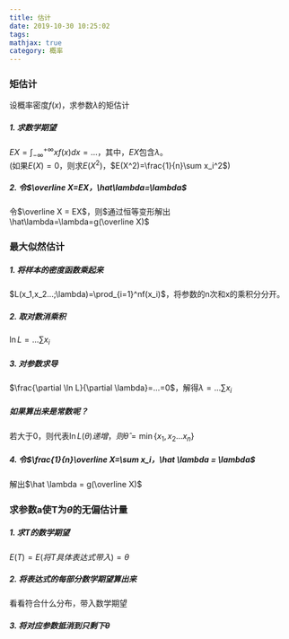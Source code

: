 ```yaml
---
title: 估计
date: 2019-10-30 10:25:02
tags:
mathjax: true
category: 概率
---
```

### 矩估计
设概率密度$f(x)$，求参数$\lambda$的矩估计  

##### 1. 求数学期望
$EX=\int_{-\infty}^{+\infty}xf(x)dx=...$，其中，$EX$包含$\lambda$。  
(如果$E(X)=0$，则求$E(X^2)$，$E(X^2)=\frac{1}{n}\sum x_i^2$)  

##### 2. 令$\overline X=EX，\hat\lambda=\lambda$
令$\overline X = EX$，则$通过恒等变形解出\hat\lambda=\lambda=g(\overline X)$


### 最大似然估计
##### 1. 将样本的密度函数乘起来
$L(x_1,x_2...;\lambda)=\prod_{i=1}^nf(x_i)$，将参数的n次和x的乘积分分开。  

##### 2. 取对数消乘积
$\ln L=...\sum x_i$  

##### 3. 对参数求导
$\frac{\partial \ln L}{\partial \lambda}=...=0$，解得$\lambda=...\sum x_i$  

##### 如果算出来是常数呢？
若大于0，则代表$\ln L(\theta)递增，则\hat \theta=\min\{x_1,x_2...x_n\}$

##### 4. 令$\frac{1}{n}\overline X=\sum x_i，\hat \lambda = \lambda$
解出$\hat \lambda = g(\overline X)$  

### 求参数a使T为$\theta$的无偏估计量

##### 1. 求T的数学期望
$E(T)=E(将T具体表达式带入)=\theta$  

##### 2. 将表达式的每部分数学期望算出来
看看符合什么分布，带入数学期望  

##### 3. 将对应参数抵消到只剩下$\theta$
